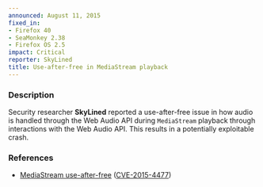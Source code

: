 ```yaml
---
announced: August 11, 2015
fixed_in:
- Firefox 40
- SeaMonkey 2.38
- Firefox OS 2.5
impact: Critical
reporter: SkyLined
title: Use-after-free in MediaStream playback
---
```


<h3>Description</h3>

<p>Security researcher <strong>SkyLined</strong> reported a use-after-free issue
in how audio is handled through the Web Audio API during
<code>MediaStream</code> playback through interactions with the Web Audio API.
This results in a potentially exploitable crash.
</p>

<h3>References</h3>

<ul>
  <li><a href="https://bugzilla.mozilla.org/show_bug.cgi?id=1179484">
        MediaStream use-after-free</a>
(<a href="http://cve.mitre.org/cgi-bin/cvename.cgi?name=CVE-2015-4477"
class="ex-ref">CVE-2015-4477</a>)</li>
</ul>



